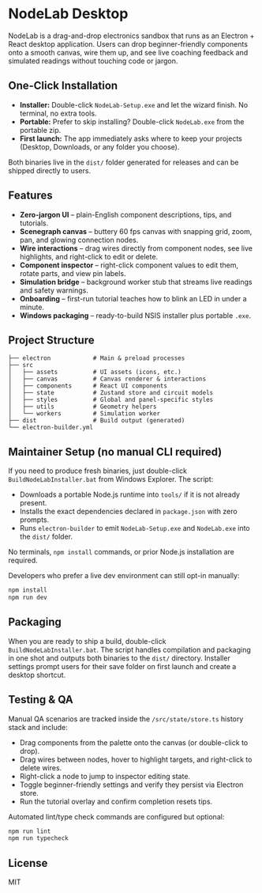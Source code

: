 # NodeLab Desktop

NodeLab is a drag-and-drop electronics sandbox that runs as an Electron + React desktop application. Users can drop beginner-friendly components onto a smooth canvas, wire them up, and see live coaching feedback and simulated readings without touching code or jargon.

## One-Click Installation

- **Installer:** Double-click `NodeLab-Setup.exe` and let the wizard finish. No terminal, no extra tools.
- **Portable:** Prefer to skip installing? Double-click `NodeLab.exe` from the portable zip.
- **First launch:** The app immediately asks where to keep your projects (Desktop, Downloads, or any folder you choose).

Both binaries live in the `dist/` folder generated for releases and can be shipped directly to users.

## Features

- **Zero-jargon UI** – plain-English component descriptions, tips, and tutorials.
- **Scenegraph canvas** – buttery 60 fps canvas with snapping grid, zoom, pan, and glowing connection nodes.
- **Wire interactions** – drag wires directly from component nodes, see live highlights, and right-click to edit or delete.
- **Component inspector** – right-click component values to edit them, rotate parts, and view pin labels.
- **Simulation bridge** – background worker stub that streams live readings and safety warnings.
- **Onboarding** – first-run tutorial teaches how to blink an LED in under a minute.
- **Windows packaging** – ready-to-build NSIS installer plus portable `.exe`.

## Project Structure

```
├── electron            # Main & preload processes
├── src
│   ├── assets          # UI assets (icons, etc.)
│   ├── canvas          # Canvas renderer & interactions
│   ├── components      # React UI components
│   ├── state           # Zustand store and circuit models
│   ├── styles          # Global and panel-specific styles
│   ├── utils           # Geometry helpers
│   └── workers         # Simulation worker
├── dist                # Build output (generated)
└── electron-builder.yml
```

## Maintainer Setup (no manual CLI required)

If you need to produce fresh binaries, just double-click `BuildNodeLabInstaller.bat` from Windows Explorer. The script:

- Downloads a portable Node.js runtime into `tools/` if it is not already present.
- Installs the exact dependencies declared in `package.json` with zero prompts.
- Runs `electron-builder` to emit `NodeLab-Setup.exe` and `NodeLab.exe` into the `dist/` folder.

No terminals, `npm install` commands, or prior Node.js installation are required.

Developers who prefer a live dev environment can still opt-in manually:

```bash
npm install
npm run dev
```

## Packaging

When you are ready to ship a build, double-click `BuildNodeLabInstaller.bat`. The script handles compilation and packaging in one shot and outputs both binaries to the `dist/` directory. Installer settings prompt users for their save folder on first launch and create a desktop shortcut.

## Testing & QA

Manual QA scenarios are tracked inside the `/src/state/store.ts` history stack and include:

- Drag components from the palette onto the canvas (or double-click to drop).
- Drag wires between nodes, hover to highlight targets, and right-click to delete wires.
- Right-click a node to jump to inspector editing state.
- Toggle beginner-friendly settings and verify they persist via Electron store.
- Run the tutorial overlay and confirm completion resets tips.

Automated lint/type check commands are configured but optional:

```bash
npm run lint
npm run typecheck
```

## License

MIT
